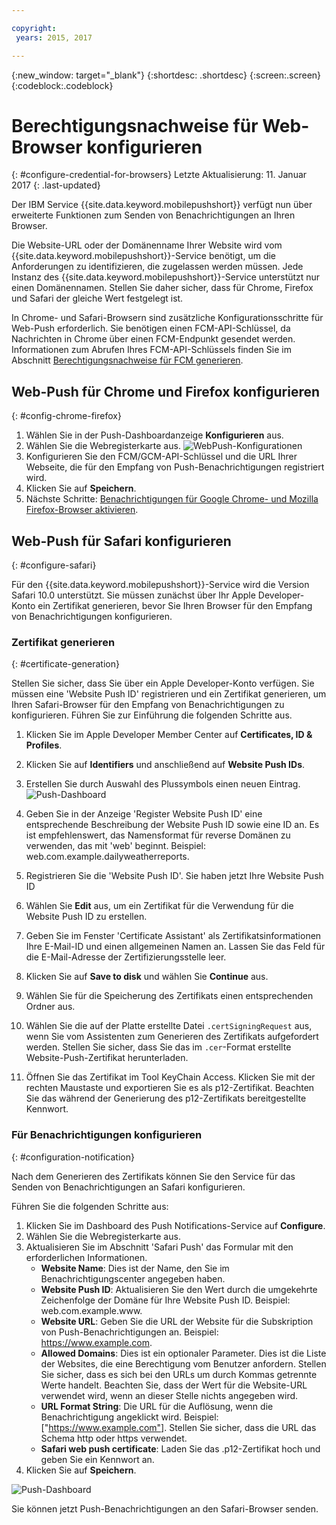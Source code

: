 ```yaml
---

copyright:
 years: 2015, 2017

---
```


{:new_window: target="_blank"}
{:shortdesc: .shortdesc}
{:screen:.screen}
{:codeblock:.codeblock}

# Berechtigungsnachweise für Web-Browser konfigurieren
{: #configure-credential-for-browsers}
Letzte Aktualisierung: 11. Januar 2017
{: .last-updated}

Der IBM Service {{site.data.keyword.mobilepushshort}} verfügt nun über erweiterte Funktionen zum Senden von Benachrichtigungen an Ihren Browser. 

Die Website-URL oder der Domänenname Ihrer Website wird vom {{site.data.keyword.mobilepushshort}}-Service benötigt, um die Anforderungen zu identifizieren, die zugelassen werden müssen. Jede Instanz des {{site.data.keyword.mobilepushshort}}-Service unterstützt nur einen Domänennamen. Stellen Sie daher sicher, dass für Chrome, Firefox und Safari der gleiche Wert festgelegt ist. 

In Chrome- und Safari-Browsern sind zusätzliche Konfigurationsschritte für Web-Push erforderlich. Sie benötigen einen FCM-API-Schlüssel, da Nachrichten in Chrome über einen FCM-Endpunkt gesendet werden. Informationen zum Abrufen Ihres FCM-API-Schlüssels finden Sie im Abschnitt [Berechtigungsnachweise für FCM generieren](t_push_provider_android.html).



## Web-Push für Chrome und Firefox konfigurieren 
{: #config-chrome-firefox}

1. Wählen Sie in der Push-Dashboardanzeige **Konfigurieren** aus.
2. Wählen Sie die Webregisterkarte aus.
	![WebPush-Konfigurationen](images/webpush_configure.jpg)
3. Konfigurieren Sie den FCM/GCM-API-Schlüssel und die URL Ihrer Webseite, die für den Empfang von Push-Benachrichtigungen registriert wird.
4. Klicken Sie auf **Speichern**.
5. Nächste Schritte: [Benachrichtigungen für Google Chrome- und Mozilla Firefox-Browser aktivieren](c_enable_push.html).


## Web-Push für Safari konfigurieren 
{: #configure-safari}

Für den {{site.data.keyword.mobilepushshort}}-Service wird die Version Safari 10.0 unterstützt. Sie müssen zunächst über Ihr Apple Developer-Konto ein Zertifikat generieren, bevor Sie Ihren Browser für den Empfang von Benachrichtigungen konfigurieren.

### Zertifikat generieren
{: #certificate-generation}

Stellen Sie sicher, dass Sie über ein Apple Developer-Konto verfügen. Sie müssen eine 'Website Push ID' registrieren und ein Zertifikat generieren, um Ihren Safari-Browser für den Empfang von Benachrichtigungen zu konfigurieren. Führen Sie zur Einführung die folgenden Schritte aus.

1. Klicken Sie im Apple Developer Member Center auf **Certificates, ID & Profiles**. 
2. Klicken Sie auf **Identifiers** und anschließend auf **Website Push IDs**.
3. Erstellen Sie durch Auswahl des Plussymbols einen neuen Eintrag.
  ![Push-Dashboard](images/safari_1.jpg)

4. Geben Sie in der Anzeige 'Register Website Push ID' eine entsprechende Beschreibung der Website Push ID sowie eine ID an. Es ist empfehlenswert, das Namensformat für reverse Domänen zu verwenden, das mit 'web' beginnt. Beispiel: web.com.example.dailyweatherreports.
5. Registrieren Sie die 'Website Push ID'. Sie haben jetzt Ihre Website Push ID 
6. Wählen Sie **Edit** aus, um ein Zertifikat für die Verwendung für die Website Push ID zu erstellen.
7. Geben Sie im Fenster 'Certificate Assistant' als Zertifikatsinformationen Ihre E-Mail-ID und einen allgemeinen Namen an. Lassen Sie das Feld für die E-Mail-Adresse der Zertifizierungsstelle leer.
8. Klicken Sie auf **Save to disk** und wählen Sie **Continue** aus.
9. Wählen Sie für die Speicherung des Zertifikats einen entsprechenden Ordner aus.
10. Wählen Sie die auf der Platte erstellte Datei `.certSigningRequest` aus, wenn Sie vom Assistenten zum Generieren des Zertifikats aufgefordert werden. Stellen Sie sicher, dass Sie das im `.cer`-Format erstellte Website-Push-Zertifikat herunterladen.
11. Öffnen Sie das Zertifikat im Tool KeyChain Access. Klicken Sie mit der rechten Maustaste und exportieren Sie es als p12-Zertifikat. Beachten Sie das während der Generierung des p12-Zertifikats bereitgestellte Kennwort.


### Für Benachrichtigungen konfigurieren
  {: #configuration-notification}
 
Nach dem Generieren des Zertifikats können Sie den Service für das Senden von Benachrichtigungen an Safari konfigurieren. 

Führen Sie die folgenden Schritte aus:

1. Klicken Sie im Dashboard des Push Notifications-Service auf **Configure**. 
2. Wählen Sie die Webregisterkarte aus. 
3. Aktualisieren Sie im Abschnitt 'Safari Push' das Formular mit den erforderlichen Informationen. 
	- **Website Name**: Dies ist der Name, den Sie im Benachrichtigungscenter angegeben haben.
	- **Website Push ID**: Aktualisieren Sie den Wert durch die umgekehrte Zeichenfolge der Domäne für Ihre Website Push ID. Beispiel: web.com.example.www.
	- **Website URL**: Geben Sie die URL der Website für die Subskription von Push-Benachrichtigungen an. Beispiel: https://www.example.com.
	- **Allowed Domains**: Dies ist ein optionaler Parameter. Dies ist die Liste der Websites, die eine Berechtigung vom Benutzer anfordern. Stellen Sie sicher, dass es sich bei den URLs um durch Kommas getrennte Werte handelt. Beachten Sie, dass der Wert für die Website-URL verwendet wird, wenn an dieser Stelle nichts angegeben wird. 
	- **URL Format String**: Die URL für die Auflösung, wenn die Benachrichtigung angeklickt wird. Beispiel: ["https://www.example.com"]. Stellen Sie sicher, dass die URL das Schema http oder https verwendet.
	- **Safari web push certificate**: Laden Sie das .p12-Zertifikat hoch und geben Sie ein Kennwort an.
4. Klicken Sie auf **Speichern**.	

![Push-Dashboard](images/push_configure_safari.jpg)	

Sie können jetzt Push-Benachrichtigungen an den Safari-Browser senden.

	
